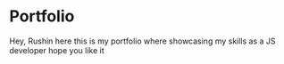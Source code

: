 # Portfolio
Hey, Rushin here this is my portfolio where showcasing my skills as a JS developer hope you like it
